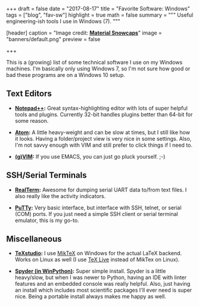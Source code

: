 +++
draft = false
date = "2017-08-17"
title = "Favorite Software: Windows"
tags = ["blog", "fav-sw"]
highlight = true
math = false
summary = """
Useful engineering-ish tools I use in Windows (7).
"""

[header]
  caption = "Image credit: [**Material Snowcaps**](http://7bna.net/images/material-wallpaper/material-wallpaper-22.jpg)"
  image = "banners/default.png"
  preview = false

+++

This is a (growing) list of some technical software I use on my Windows machines. I'm basically only using Windows 7, so I'm not sure how good or bad these programs are on a Windows 10 setup. 

## Text Editors

- **[Notepad++](https://notepad-plus-plus.org/download):** Great syntax-highlighting editor with lots of super helpful tools and plugins. Currently 32-bit handles plugins better than 64-bit for some reason.


- **[Atom](https://atom.io/):** A little heavy-weight and can be slow at times, but I still like how it looks. Having a folder/project view is very nice in some settings. Also, I'm not savvy enough with VIM and still prefer to click things if I need to.


- **[(g)VIM](http://www.vim.org/download.php):** If you use EMACS, you can just go pluck yourself. ;-)

## SSH/Serial Terminals

- **[RealTerm](https://sourceforge.net/projects/realterm/?source=navbar):** Awesome for dumping serial UART data to/from text files. I also really like the activity indicators.


- **[PuTTy](http://www.putty.org/):** Very basic interface, but interface with SSH, telnet, or serial (COM) ports. If you just need a simple SSH client or serial terminal emulator, this is my go-to.

## Miscellaneous

- **[TeXstudio](http://www.texstudio.org/):** I use [MikTeX](https://miktex.org/) on Windows for the actual LaTeX backend. Works on Linux as well (I use [TeX Live](https://www.tug.org/texlive/) instead of MikTex on Linux).

- **[Spyder (in WinPython)](https://winpython.github.io/):** Super simple install. Spyder is a little heavy/slow, but when I was newer to Python, having an IDE with linter features and an embedded console was really helpful. Also, just having an install which includes most scientific packages I'll ever need is super nice. Being a portable install always makes me happy as well.

